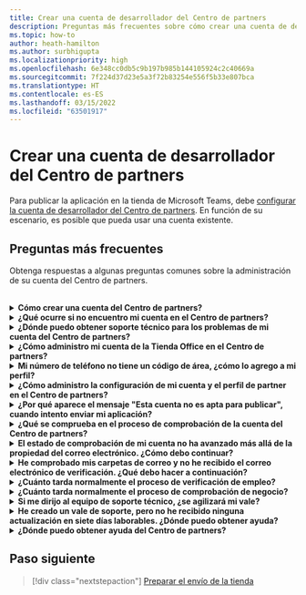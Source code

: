 ```yaml
---
title: Crear una cuenta de desarrollador del Centro de partners
description: Preguntas más frecuentes sobre cómo crear una cuenta de desarrollador del Centro de partners para publicar la aplicación en la tienda de Microsoft Teams.
ms.topic: how-to
author: heath-hamilton
ms.author: surbhigupta
ms.localizationpriority: high
ms.openlocfilehash: 6e348cc0db5c9b197b985b144105924c2c40669a
ms.sourcegitcommit: 7f224d37d23e5a3f72b83254e556f5b33e807bca
ms.translationtype: HT
ms.contentlocale: es-ES
ms.lasthandoff: 03/15/2022
ms.locfileid: "63501917"
---
```

# <a name="create-a-partner-center-developer-account"></a>Crear una cuenta de desarrollador del Centro de partners

Para publicar la aplicación en la tienda de Microsoft Teams, debe [configurar la cuenta de desarrollador del Centro de partners](/office/dev/store/open-a-developer-account). En función de su escenario, es posible que pueda usar una cuenta existente.

## <a name="faq"></a>Preguntas más frecuentes

Obtenga respuestas a algunas preguntas comunes sobre la administración de su cuenta del Centro de partners.

<br>

<details>

<summary><b>Cómo crear una cuenta del Centro de partners?</b></summary>

Puede crear una cuenta del Centro de partners de una de las siguientes maneras:

* Si no está familiarizado con el Centro de partners y no tiene una cuenta de Microsoft Network, [cree una cuenta utilizando la página de inscripción del Centro de partners](/office/dev/store/open-a-developer-account#create-an-account-using-the-partner-center-enrollment-page).
* Si ya está inscrito en Microsoft Partner Network, [cree una cuenta directamente desde el Centro de partners utilizando inscripciones existentes de Microsoft Centro de partners](/office/dev/store/open-a-developer-account#create-an-account-using-an-existing-partner-center-enrollment).

<br>

</details>

<details>

<summary><b>¿Qué ocurre si no encuentro mi cuenta en el Centro de partners?</b></summary>

Abra un [vale de soporte del Centro de partners](https://partner.microsoft.com/support/v2/?stage=1) y seleccione lo siguiente:

| Menú | Opción |
| -------   | -------  |
|Categoría| Marketplace comercial|
| Tema | Preguntas generales sobre ayuda y procedimientos de Marketplace |
| Subtema| Complemento de Office |

<br>

</details>

<details>

<summary><b>¿Dónde puedo obtener soporte técnico para los problemas de mi cuenta del Centro de partners?</b></summary>

Visite la [página de soporte técnico de los editores](https://aka.ms/marketplacepublishersupport) para buscar el problema. Si las instrucciones no son útiles, cree un [vale de soporte del Centro de partners](/azure/marketplace/partner-center-portal/support#how-to-open-a-support-ticket).

<br>

</details>

<details>

<summary><b>¿Cómo administro mi cuenta de la Tienda Office en el Centro de partners?</b></summary>

Consulte [administrar su cuenta a través de Centro de partners](/office/dev/store/manage-account-settings-and-profile) para obtener más información.

<br>

</details>

<details>

<summary><b>Mi número de teléfono no tiene un código de área, ¿cómo lo agrego a mi perfil?</b></summary>

El número de teléfono tiene tres partes: código de país, código de área y número de teléfono. Si el número de teléfono no incluye un código de área, deje el segundo cuadro vacío y complete el tercer cuadro.

<br>

</details>

<details>

<summary><b>¿Cómo administro la configuración de mi cuenta y el perfil de partner en el Centro de partners?</b></summary>

Consulte [administrar la configuración de la cuenta y la información de perfil](/windows/uwp/publish/manage-account-settings-and-profile#additional-settings-and-info) para obtener más información.

<br>

</details>

<details>

<summary><b>¿Por qué aparece el mensaje "Esta cuenta no es apta para publicar", cuando intento enviar mi aplicación?</b></summary>

Ha recibido este mensaje de error porque su [estado de comprobación de la cuenta](/partner-center/verification-responses) está pendiente. Compruebe su estado en el [panel](https://partner.microsoft.com/dashboard) del Centro de partners. Seleccione el icono de engranaje **Configuración** y elija **Configuración del desarrollador > Cuenta > Configuración de la cuenta**.

![Estado de comprobación del Centro de partners](~/assets/images/partner-center-verification-status.png)

<br>

</details>

<details>

<summary><b>¿Qué se comprueba en el proceso de comprobación de la cuenta del Centro de partners?</b></summary>

Hay tres áreas de comprobación, **Propiedad del correo electrónico**, **Empleo** y **Negocio**. Para obtener más información, vea [qué se comprueba y cómo responder](/partner-center/verification-responses#what-is-verified-and-how-to-respond).

Si es el contacto principal, el administrador global o el administrador de la cuenta, puede supervisar el estado de comprobación y realizar un seguimiento del progreso en su página de perfil.

Una vez completado el proceso de comprobación, el estado de la inscripción en la página de perfil cambia de *pendiente* a *autorizado*. A continuación, el contacto principal recibe un correo electrónico de Microsoft en unos días laborables.

<br>

</details>

<details>

<summary><b>El estado de comprobación de mi cuenta no ha avanzado más allá de la propiedad del correo electrónico. ¿Cómo debo continuar?</b></summary>

Durante el proceso de comprobación de la **propiedad del correo electrónico**, se envía un correo electrónico de comprobación al contacto principal. Compruebe en su bandeja de entrada de contacto principal si hay un correo electrónico de **maccount@microsoft.com** con la línea de asunto **Acción necesaria: compruebe su cuenta de correo electrónico con Microsoft** y complete el proceso de verificación de correo electrónico. El correo electrónico de verificación se envía a la dirección que aparece en la configuración de la cuenta del Centro de partners.

Recuerde lo siguiente sobre el proceso de verificación de correo electrónico:

* El vínculo de verificación de correo electrónico solo es válido durante siete días.
* Para solicitar que se vuelva a enviar el correo electrónico, visite la página de perfil de partner y seleccione el vínculo **Reenviar correo electrónico de verificación**.
* Para asegurarse de que recibe el correo electrónico, incluya **microsoft.com** en la lista de dominios seguros y compruebe las carpetas de correo no deseado.

<br>

</details>

<details>

<summary><b>He comprobado mis carpetas de correo y no he recibido el correo electrónico de verificación. ¿Qué debo hacer a continuación?</b></summary>

Pruebe a hacer lo siguiente:

* Compruebe la carpeta de correo no deseado.
* Borre la memoria caché del explorador, vaya al panel de la cuenta del Centro de partners y seleccione **Volver a enviar el correo electrónico de verificación**.
* Intente acceder al vínculo **Reenviar correo electrónico de verificación** desde otro explorador.
* Trabaje con su departamento de TI para asegurarse de que el servidor de correo electrónico no bloquee los correos electrónicos de verificación.
* Ajuste el filtro del correo no deseado del servidor para permitir o incluir en una lista segura todos los correos electrónicos de **maccount@microsoft.com**.

<br>

</details>

<details>

<summary><b>¿Cuánto tarda normalmente el proceso de verificación de empleo?</b></summary>

Si todos los detalles enviados son correctos, el proceso de verificación de empleo tarda aproximadamente dos horas en completarse.

<br>

</details>

<details>

<summary><b>¿Cuánto tarda normalmente el proceso de comprobación de negocio?</b></summary>

Si se envían todos los documentos necesarios, la verificación de negocio tarda de uno a dos días laborables en completarse.

<br>

</details>

<details>

<summary><b>Si me dirijo al equipo de soporte técnico, ¿se agilizará mi vale?</b></summary>

Los vales de soporte se resuelven en una semana. Compruebe si hay actualizaciones enviadas al correo electrónico que proporcionó al crear el vale de soporte.

<br>

</details>

<details>

<summary><b>He creado un vale de soporte, pero no he recibido ninguna actualización en siete días laborables. ¿Dónde puedo obtener ayuda?</b></summary>

Envíe un correo electrónico a <a href="mailto:teamsubm@microsoft.com">teamsubm@microsoft.com</a> con los detalles siguientes:

* **Línea de asunto**: Problema de cuenta del Centro de partners para *el nombre de su aplicación*.
* **Cuerpo del correo electrónico**:
  * Número de vale de soporte.
  * Su id. de vendedor.
  * Captura de pantalla del problema (si es posible).

<br>

</details>

<details>

<summary><b>¿Dónde puedo obtener ayuda del Centro de partners?</b></summary>

Los siguientes recursos también le pueden ayudar:

* [Preguntas frecuentes Microsoft 365 sobre el envío de aplicaciones](/office/dev/store/appsource-submission-faq).
* [Documentación de Marketplace comercial](/azure/marketplace/).

<br>

</details>

## <a name="next-step"></a>Paso siguiente

> [!div class="nextstepaction"]
> [Preparar el envío de la tienda](~/concepts/deploy-and-publish/appsource/prepare/submission-checklist.md)
